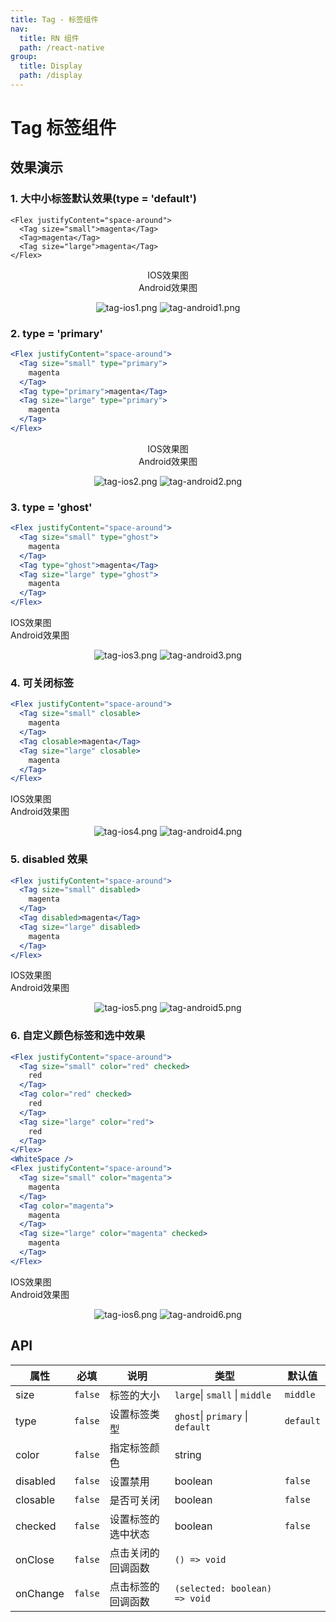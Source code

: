 ```yaml
---
title: Tag - 标签组件
nav:
  title: RN 组件
  path: /react-native
group:
  title: Display
  path: /display
---
```


# Tag 标签组件

## 效果演示

### 1. 大中小标签默认效果(type = 'default')

```tsx | pure
<Flex justifyContent="space-around">
  <Tag size="small">magenta</Tag>
  <Tag>magenta</Tag>
  <Tag size="large">magenta</Tag>
</Flex>
```

<center>
  <div style={{ display: 'flex', width: 750 }}>
    <div style={{ width: 375 }}>IOS效果图</div>
    <div style={{ width: 375 }}>Android效果图</div>
  </div>
</center>
<center>
  <figure>
    <img
      alt="tag-ios1.png"
      src="https://td-dev-public.oss-cn-hangzhou.aliyuncs.com/maoyes-app/1607654530734656854.png"
      style={{ width: 375, marginRight: 10, border: "1px solid #ddd" }}
    />
    <img
      alt="tag-android1.png"
      src="https://td-dev-public.oss-cn-hangzhou.aliyuncs.com/maoyes-app/1607655294531166320.png"
      style={{ width: 375, border: "1px solid #ddd" }}
    />
  </figure>
</center>

### 2. type = 'primary'

```jsx | pure
<Flex justifyContent="space-around">
  <Tag size="small" type="primary">
    magenta
  </Tag>
  <Tag type="primary">magenta</Tag>
  <Tag size="large" type="primary">
    magenta
  </Tag>
</Flex>
```

<center>
  <div style={{ display: 'flex', width: 750 }}>
    <div style={{ width: 375 }}>IOS效果图</div>
    <div style={{ width: 375 }}>Android效果图</div>
  </div>
</center>
<center>
  <figure>
    <img
      alt="tag-ios2.png"
      src="https://td-dev-public.oss-cn-hangzhou.aliyuncs.com/maoyes-app/1607655455822826121.png"
      style={{ width: 375, marginRight: 10, border: "1px solid #ddd" }}
    />
    <img
      alt="tag-android2.png"
      src="https://td-dev-public.oss-cn-hangzhou.aliyuncs.com/maoyes-app/1607655459269350722.png"
      style={{ width: 375, border: "1px solid #ddd" }}
    />
  </figure>
</center>

### 3. type = 'ghost'

```jsx | pure
<Flex justifyContent="space-around">
  <Tag size="small" type="ghost">
    magenta
  </Tag>
  <Tag type="ghost">magenta</Tag>
  <Tag size="large" type="ghost">
    magenta
  </Tag>
</Flex>
```

  <div style={{ display: 'flex', width: 750 }}>
    <div style={{ width: 375 }}>IOS效果图</div>
    <div style={{ width: 375 }}>Android效果图</div>
  </div>
</center>
<center>
  <figure>
    <img
      alt="tag-ios3.png"
      src="https://td-dev-public.oss-cn-hangzhou.aliyuncs.com/maoyes-app/1607655553183398723.png"
      style={{ width: 375, marginRight: 10, border: "1px solid #ddd" }}
    />
    <img
      alt="tag-android3.png"
      src="https://td-dev-public.oss-cn-hangzhou.aliyuncs.com/maoyes-app/1607655559217555981.png"
      style={{ width: 375, border: "1px solid #ddd" }}
    />
  </figure>
</center>

### 4. 可关闭标签

```jsx | pure
<Flex justifyContent="space-around">
  <Tag size="small" closable>
    magenta
  </Tag>
  <Tag closable>magenta</Tag>
  <Tag size="large" closable>
    magenta
  </Tag>
</Flex>
```

  <div style={{ display: 'flex', width: 750 }}>
    <div style={{ width: 375 }}>IOS效果图</div>
    <div style={{ width: 375 }}>Android效果图</div>
  </div>
</center>
<center>
  <figure>
    <img
      alt="tag-ios4.png"
      src="https://td-dev-public.oss-cn-hangzhou.aliyuncs.com/maoyes-app/1607655486714218989.png"
      style={{ width: 375, marginRight: 10, border: "1px solid #ddd" }}
    />
    <img
      alt="tag-android4.png"
      src="https://td-dev-public.oss-cn-hangzhou.aliyuncs.com/maoyes-app/1607655491198444281.png"
      style={{ width: 375, border: "1px solid #ddd" }}
    />
  </figure>
</center>

### 5. disabled 效果

```jsx | pure
<Flex justifyContent="space-around">
  <Tag size="small" disabled>
    magenta
  </Tag>
  <Tag disabled>magenta</Tag>
  <Tag size="large" disabled>
    magenta
  </Tag>
</Flex>
```

  <div style={{ display: 'flex', width: 750 }}>
    <div style={{ width: 375 }}>IOS效果图</div>
    <div style={{ width: 375 }}>Android效果图</div>
  </div>
</center>
<center>
  <figure>
    <img
      alt="tag-ios5.png"
      src="https://td-dev-public.oss-cn-hangzhou.aliyuncs.com/maoyes-app/1607655526642060372.png"
      style={{ width: 375, marginRight: 10, border: "1px solid #ddd" }}
    />
    <img
      alt="tag-android5.png"
      src="https://td-dev-public.oss-cn-hangzhou.aliyuncs.com/maoyes-app/1607655529883094141.png"
      style={{ width: 375, border: "1px solid #ddd" }}
    />
  </figure>
</center>

### 6. 自定义颜色标签和选中效果

```jsx | pure
<Flex justifyContent="space-around">
  <Tag size="small" color="red" checked>
    red
  </Tag>
  <Tag color="red" checked>
    red
  </Tag>
  <Tag size="large" color="red">
    red
  </Tag>
</Flex>
<WhiteSpace />
<Flex justifyContent="space-around">
  <Tag size="small" color="magenta">
    magenta
  </Tag>
  <Tag color="magenta">
    magenta
  </Tag>
  <Tag size="large" color="magenta" checked>
    magenta
  </Tag>
</Flex>
```

  <div style={{ display: 'flex', width: 750 }}>
    <div style={{ width: 375 }}>IOS效果图</div>
    <div style={{ width: 375 }}>Android效果图</div>
  </div>
</center>
<center>
  <figure>
    <img
      alt="tag-ios6.png"
      src="https://td-dev-public.oss-cn-hangzhou.aliyuncs.com/maoyes-app/1607655581060199557.png"
      style={{ width: 375, marginRight: 10, border: "1px solid #ddd" }}
    />
    <img
      alt="tag-android6.png"
      src="https://td-dev-public.oss-cn-hangzhou.aliyuncs.com/maoyes-app/1607655584439267708.png"
      style={{ width: 375, border: "1px solid #ddd" }}
    />
  </figure>
</center>

## API

| 属性     | 必填    | 说明               | 类型                             | 默认值    |
| -------- | ------- | ------------------ | -------------------------------- | --------- |
| size     | `false` | 标签的大小         | `large`\| `small` \| `middle`    | `middle`  |
| type     | `false` | 设置标签类型       | `ghost`\| `primary` \| `default` | `default` |
| color    | `false` | 指定标签颜色       | string                           |           |
| disabled | `false` | 设置禁用           | boolean                          | `false`   |
| closable | `false` | 是否可关闭         | boolean                          | `false`   |
| checked  | `false` | 设置标签的选中状态 | boolean                          | `false`   |
| onClose  | `false` | 点击关闭的回调函数 | `() => void`                     |           |
| onChange | `false` | 点击标签的回调函数 | `(selected: boolean) => void`    |           |
